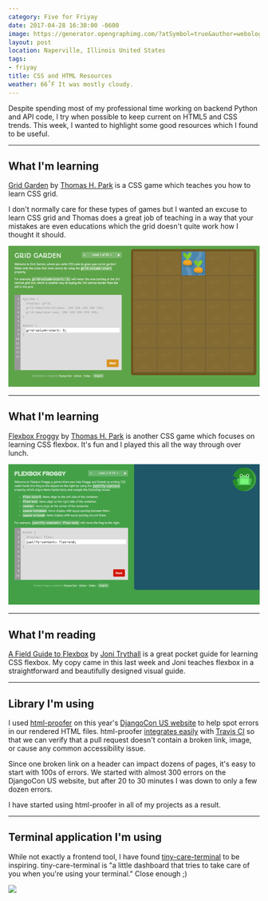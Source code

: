 ```yaml
---
category: Five for Friyay
date: 2017-04-28 16:30:00 -0600
image: https://generator.opengraphimg.com/?atSymbol=true&author=webology&authorSize=text-2xl&style=modern&tags=friyay&title=CSS+and+HTML+Resources
layout: post
location: Naperville, Illinois United States
tags:
- friyay
title: CSS and HTML Resources
weather: 66˚F It was mostly cloudy.
---
```


Despite spending most of my professional time working on backend Python and API code, I try when possible to keep current on HTML5 and CSS trends. This week, I wanted to highlight some good resources which I found to be useful.

----

## What I'm learning

[Grid Garden](http://cssgridgarden.com/) by [Thomas H. Park](https://twitter.com/thomashpark) is a CSS game which teaches you how to learn CSS grid.

I don't normally care for these types of games but I wanted an excuse to learn CSS grid and Thomas does a great job of teaching in a way that your mistakes are even educations which the grid doesn't quite work how I thought it should.

![](/assets/images/posts/friyay-css-html-resources/cssgridgarden.png)

----

## What I'm learning

[Flexbox Froggy](http://flexboxfroggy.com/) by [Thomas H. Park](https://twitter.com/thomashpark) is another CSS game which focuses on learning CSS flexbox. It's fun and I played this all the way through over lunch.

![](/assets/images/posts/friyay-css-html-resources/flexboxfroggy.png)

----

## What I'm reading

[A Field Guide to Flexbox](https://gumroad.com/l/YdWw) by [Joni Trythall](https://twitter.com/JoniTrythall) is a great pocket guide for learning CSS flexbox. My copy came in this last week and Joni teaches flexbox in a straightforward and beautifully designed visual guide.

----

## Library I'm using

I used [html-proofer](https://github.com/gjtorikian/html-proofer) on this year's [DjangoCon US website](https://2017.djangocon.us/) to help spot errors in our rendered HTML files. html-proofer [integrates easily](https://github.com/djangocon/2017.djangocon.us/blob/master/Rakefile) with [Travis CI](https://travis-ci.org/) so that we can verify that a pull request doesn't contain a broken link, image, or cause any common accessibility issue.

Since one broken link on a header can impact dozens of pages, it's easy to start with 100s of errors. We started with almost 300 errors on the DjangoCon US website, but after 20 to 30 minutes I was down to only a few dozen errors.

I have started using html-proofer in all of my projects as a result.

----

## Terminal application I'm using

While not exactly a frontend tool, I have found [tiny-care-terminal](https://github.com/notwaldorf/tiny-care-terminal) to be inspiring. tiny-care-terminal is "a little dashboard that tries to take care of you when you're using your terminal." Close enough ;)

<img src="https://cloud.githubusercontent.com/assets/1369170/25066240/adc3b1ac-21d5-11e7-9811-508b6bcfcc89.png" width="800"/>
